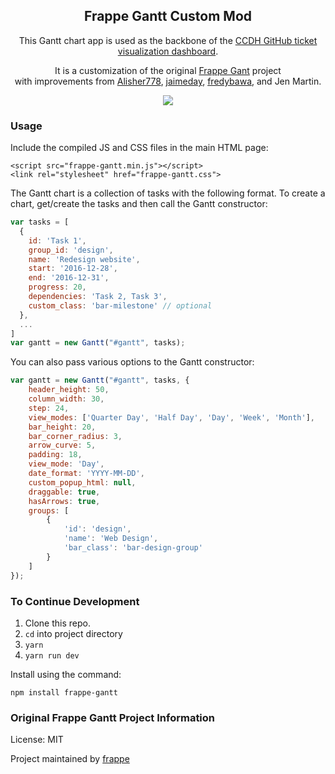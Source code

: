 <div align="center">
    <h2>Frappe Gantt Custom Mod</h2>
    <p align="center">
        <p>This Gantt chart app is used as the backbone of the <a href="https://github.com/cancerDHC/dashboard">
        CCDH GitHub ticket visualization dashboard</a>.</p>
        <p>It is a customization of the original <a href="https://github.com/frappe/gantt">Frappe Gant</a> project
        <br />with improvements from 
        <a href="https://github.com/Alisher778/frappe-gantt-extended/tree/dragging">Alisher778</a>,
        <a href="https://github.com/jamieday/gantt/tree/task_groups">jaimeday</a>, 
        <a href="https://github.com/fredybawa/gantt/commit/8b94aa97fdec373ac09d0ae6912e948f8fe9d0a1">fredybawa</a>,
         and Jen Martin.
    </p>
</div>

<p align="center">
    <img src="https://cloud.githubusercontent.com/assets/9355208/21537921/4a38b194-cdbd-11e6-8110-e0da19678a6d.png">
</p>



### Usage
Include the compiled JS and CSS files in the main HTML page:
```
<script src="frappe-gantt.min.js"></script>
<link rel="stylesheet" href="frappe-gantt.css">
```

The Gantt chart is a collection of tasks with the following format. To create a chart, get/create the tasks and then call the Gantt constructor:
```js
var tasks = [
  {
    id: 'Task 1',
    group_id: 'design',
    name: 'Redesign website',
    start: '2016-12-28',
    end: '2016-12-31',
    progress: 20,
    dependencies: 'Task 2, Task 3',
    custom_class: 'bar-milestone' // optional
  },
  ...
]
var gantt = new Gantt("#gantt", tasks);
```

You can also pass various options to the Gantt constructor:
```js
var gantt = new Gantt("#gantt", tasks, {
    header_height: 50,
    column_width: 30,
    step: 24,
    view_modes: ['Quarter Day', 'Half Day', 'Day', 'Week', 'Month'],
    bar_height: 20,
    bar_corner_radius: 3,
    arrow_curve: 5,
    padding: 18,
    view_mode: 'Day',
    date_format: 'YYYY-MM-DD',
    custom_popup_html: null,
    draggable: true,
    hasArrows: true,
    groups: [ 
        {
            'id': 'design', 
            'name': 'Web Design',
            'bar_class': 'bar-design-group'
        }
    ]
});
```

### To Continue Development

1. Clone this repo.
2. `cd` into project directory
3. `yarn`
4. `yarn run dev`

Install using the command:
```
npm install frappe-gantt
```

### Original Frappe Gantt Project Information

License: MIT

Project maintained by [frappe](https://github.com/frappe)
